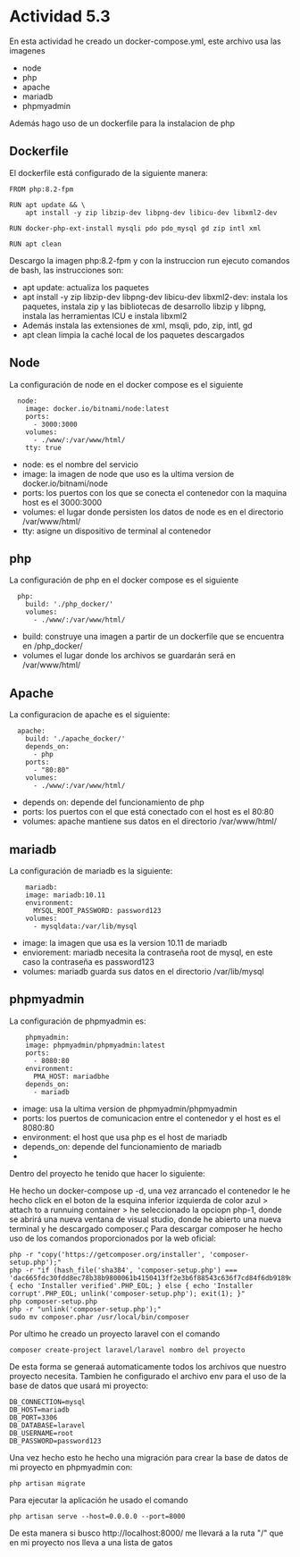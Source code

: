 # Actividad 5.3

En esta actividad he creado un docker-compose.yml, este archivo usa las imagenes
- node
- php
- apache
- mariadb
- phpmyadmin

Además hago uso de un dockerfile para la instalacion de php

## Dockerfile
El dockerfile está configurado de la siguiente manera:  
```
FROM php:8.2-fpm

RUN apt update && \
    apt install -y zip libzip-dev libpng-dev libicu-dev libxml2-dev

RUN docker-php-ext-install mysqli pdo pdo_mysql gd zip intl xml

RUN apt clean
```
Descargo la imagen php:8.2-fpm y con la instruccion run ejecuto comandos de bash, las instrucciones son:
- apt update: actualiza los paquetes
- apt install -y zip libzip-dev libpng-dev libicu-dev libxml2-dev: instala los paquetes, instala zip y las bibliotecas de desarrollo libzip y libpng, instala las herramientas ICU e instala libxml2
- Además instala las extensiones de xml, msqli, pdo, zip, intl, gd
- apt clean limpia la caché local de los paquetes descargados
  

## Node
La configuración de node en el docker compose es el siguiente
```
  node:
    image: docker.io/bitnami/node:latest
    ports:
      - 3000:3000
    volumes:
      - ./www/:/var/www/html/
    tty: true
```

- node: es el nombre del servicio
- image: la imagen de node que uso es la ultima version de docker.io/bitnami/node
- ports: los puertos con los que se conecta el contenedor con la maquina host es el 3000:3000
- volumes: el lugar donde persisten los datos de node es en el directorio /var/www/html/
- tty: asigne un dispositivo de terminal al contenedor

## php
La configuración de php en el docker compose es el siguiente

```
  php:
    build: './php_docker/'
    volumes:
      - ./www/:/var/www/html/
```
- build: construye una imagen a partir de un dockerfile que se encuentra en /php_docker/
- volumes el lugar donde los archivos se guardarán será en /var/www/html/

## Apache
La configuracion de apache es el siguiente:  

```
  apache:
    build: './apache_docker/'
    depends_on:
      - php
    ports:
      - "80:80"
    volumes:
      - ./www/:/var/www/html/   
```

- depends on: depende del funcionamiento de php
- ports: los puertos con el que está conectado con el host es el 80:80
- volumes: apache mantiene sus datos en el directorio /var/www/html/

## mariadb
La configuración de mariadb es la siguiente:  
```
    mariadb:
    image: mariadb:10.11
    environment:
      MYSQL_ROOT_PASSWORD: password123
    volumes:
      - mysqldata:/var/lib/mysql
```
- image: la imagen que usa es la version 10.11 de mariadb
- enviorement: mariadb necesita la contraseña root de mysql, en este caso la contraseña es password123
- volumes: mariadb guarda sus datos en el directorio /var/lib/mysql

## phpmyadmin
La configuración de phpmyadmin es:

```
    phpmyadmin:
    image: phpmyadmin/phpmyadmin:latest
    ports:
      - 8080:80
    environment:
      PMA_HOST: mariadbhe 
    depends_on:
      - mariadb
```

- image: usa la ultima version de phpmyadmin/phpmyadmin
- ports: los puertos de comunicacion entre el contenedor y el host es el 8080:80
- environment: el host que usa php es el host de mariadb
- depends_on: depende del funcionamiento de mariadb
- 
Dentro del proyecto he tenido que hacer lo siguiente:

He hecho un docker-compose up -d, una vez arrancado el contenedor le he hecho click en el boton de la esquina inferior izquierda de color azul > attach to a runnuing container > he seleccionado la opciopn php-1, donde se abrirá una nueva ventana de visual studio, donde he abierto una nueva terminal y he descargado composer.ç
Para descargar composer he hecho uso de los comandos proporcionados por la web oficial:  

```
php -r "copy('https://getcomposer.org/installer', 'composer-setup.php');"
php -r "if (hash_file('sha384', 'composer-setup.php') === 'dac665fdc30fdd8ec78b38b9800061b4150413ff2e3b6f88543c636f7cd84f6db9189d43a81e5503cda447da73c7e5b6') { echo 'Installer verified'.PHP_EOL; } else { echo 'Installer corrupt'.PHP_EOL; unlink('composer-setup.php'); exit(1); }"
php composer-setup.php
php -r "unlink('composer-setup.php');"
sudo mv composer.phar /usr/local/bin/composer
```
Por ultimo he creado un proyecto laravel con el comando 

```
composer create-project laravel/laravel nombro del proyecto
```

De esta forma se generaá automaticamente todos los archivos que nuestro proyecto necesita.
Tambien he configurado el archivo env para el uso de la base de datos que usará mi proyecto:  

```
DB_CONNECTION=mysql
DB_HOST=mariadb
DB_PORT=3306
DB_DATABASE=laravel
DB_USERNAME=root
DB_PASSWORD=password123
```
Una vez hecho esto he hecho una migración para crear la base de datos de mi proyecto en phpmyadmin con:  

```
php artisan migrate
```

Para ejecutar la aplicación he usado el comando

```
php artisan serve --host=0.0.0.0 --port=8000
```

De esta manera si busco http://localhost:8000/ me llevará a la ruta "/" que en mi proyecto nos lleva a una lista de gatos

